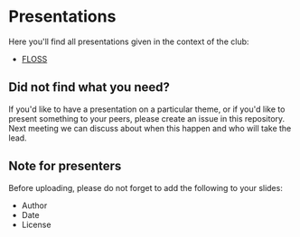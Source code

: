# Presentations 

Here you'll find all presentations given in the context of the club:
 * [FLOSS](FLOSS.pptx)

## Did not find what you need?

If you'd like to have a presentation on a particular theme, or if you'd like to present something to your peers, please create an issue in this repository. Next meeting we can discuss about when this happen and who will take the lead.

## Note for presenters

Before uploading, please do not forget to add the following to your slides:
 * Author
 * Date
 * License
